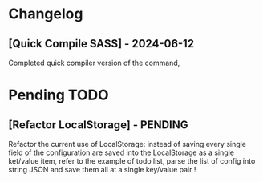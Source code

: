 # Changelog

## [Quick Compile SASS] - 2024-06-12

Completed quick compiler version of the command,



# Pending TODO

## [Refactor LocalStorage] - PENDING

Refactor the current use of LocalStorage: instead of saving every single field of the configuration
are saved into the LocalStorage as a single ket/value item, refer to the example of todo list, parse the
list of config into string JSON and save them all at a single key/value pair !
